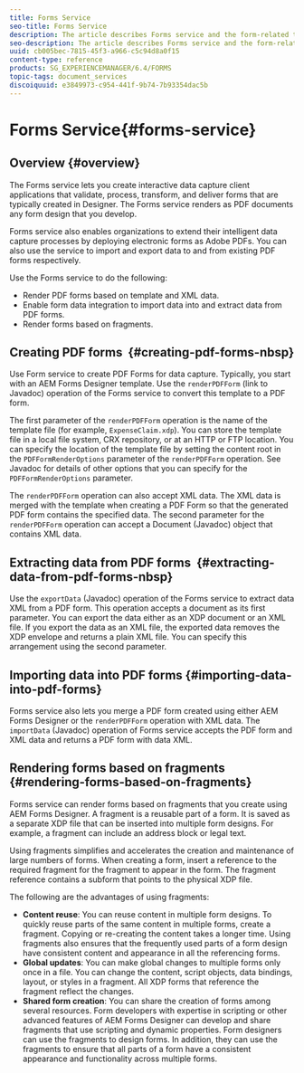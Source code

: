 ```yaml
---
title: Forms Service
seo-title: Forms Service
description: The article describes Forms service and the form-related tasks you can perform using Forms service.
seo-description: The article describes Forms service and the form-related tasks you can perform using Forms service.
uuid: cb005bec-7815-45f3-a966-c5c94d8a0f15
content-type: reference
products: SG_EXPERIENCEMANAGER/6.4/FORMS
topic-tags: document_services
discoiquuid: e3849973-c954-441f-9b74-7b93354dac5b
---
```


# Forms Service{#forms-service}

## Overview {#overview}

The Forms service lets you create interactive data capture client applications that validate, process, transform, and deliver forms that are typically created in Designer. The Forms service renders as PDF documents any form design that you develop.

Forms service also enables organizations to extend their intelligent data capture processes by deploying electronic forms as Adobe PDFs. You can also use the service to import and export data to and from existing PDF forms respectively.

Use the Forms service to do the following:

* Render PDF forms based on template and XML data.
* Enable form data integration to import data into and extract data from PDF forms.
* Render forms based on fragments.

## Creating PDF forms&nbsp; {#creating-pdf-forms-nbsp}

Use Form service to create PDF Forms for data capture. Typically, you start with an AEM Forms Designer template. Use the `renderPDFForm` (link to Javadoc) operation of the Forms service to convert this template to a PDF form.

The first parameter of the `renderPDFForm` operation is the name of the template file (for example, `ExpenseClaim.xdp`). You can store the template file in a local file system, CRX repository, or at an HTTP or FTP location. You can specify the location of the template file by setting the content root in the `PDFFormRenderOptions` parameter of the `renderPDFForm` operation. See Javadoc for details of other options that you can specify for the `PDFFormRenderOptions` parameter.

The `renderPDFForm` operation can also accept XML data. The XML data is merged with the template when creating a PDF Form so that the generated PDF form contains the specified data. The second parameter for the `renderPDFForm` operation can accept a Document (Javadoc) object that contains XML data.

## Extracting data from PDF forms&nbsp; {#extracting-data-from-pdf-forms-nbsp}

Use the `exportData` (Javadoc) operation of the Forms service to extract data XML from a PDF form. This operation accepts a document as its first parameter. You can export the data either as an XDP document or an XML file. If you export the data as an XML file, the exported data removes the XDP envelope and returns a plain XML file. You can specify this arrangement using the second parameter.

## Importing data into PDF forms {#importing-data-into-pdf-forms}

Forms service also lets you merge a PDF form created using either AEM Forms Designer or the `renderPDFForm` operation with XML data. The `importData` (Javadoc) operation of Forms service accepts the PDF form and XML data and returns a PDF form with data XML.

## Rendering forms based on fragments {#rendering-forms-based-on-fragments}

Forms service can render forms based on fragments that you create using AEM Forms Designer. A fragment is a reusable part of a form. It is saved as a separate XDP file that can be inserted into multiple form designs. For example, a fragment can include an address block or legal text.

Using fragments simplifies and accelerates the creation and maintenance of large numbers of forms. When creating a form, insert a reference to the required fragment for the fragment to appear in the form. The fragment reference contains a subform that points to the physical XDP file.

The following are the advantages of using fragments:

* **Content reuse**: You can reuse content in multiple form designs. To quickly reuse parts of the same content in multiple forms, create a fragment. Copying or re-creating the content takes a longer time. Using fragments also ensures that the frequently used parts of a form design have consistent content and appearance in all the referencing forms.
* **Global updates**: You can make global changes to multiple forms only once in a file. You can change the content, script objects, data bindings, layout, or styles in a fragment. All XDP forms that reference the fragment reflect the changes.
* **Shared form creation**: You can share the creation of forms among several resources. Form developers with expertise in scripting or other advanced features of AEM Forms Designer can develop and share fragments that use scripting and dynamic properties. Form designers can use the fragments to design forms. In addition, they can use the fragments to ensure that all parts of a form have a consistent appearance and functionality across multiple forms.

